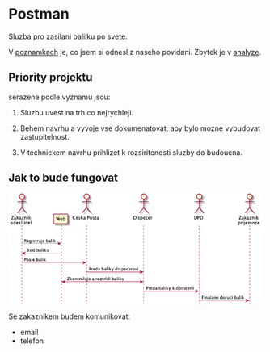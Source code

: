 # Postman

Sluzba pro zasilani balilku po svete.

V [poznamkach](./notes.html) je, co jsem si odnesl z naseho povidani. Zbytek je v [analyze](./analyza.html).

## Priority projektu

serazene podle vyznamu jsou:
 
1. Sluzbu uvest na trh co nejrychleji.

1. Behem navrhu a vyvoje vse dokumenatovat, aby bylo mozne vybudovat zastupitelnost.

1. V technickem navrhu prihlizet k rozsiritenosti sluzby do budoucna.

## Jak to bude fungovat

![Zakladni princip](./princip.png "Zakladni princip")

Se zakaznikem budem komunikovat:

* email
* telefon
